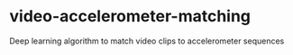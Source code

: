 # video-accelerometer-matching
Deep learning algorithm to match video clips to accelerometer sequences 
